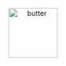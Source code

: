 <!-- ![hippo](https://media3.giphy.com/media/aUovxH8Vf9qDu/giphy.gif) -->
<!-- ![succulent](https://media.giphy.com/media/l41lMTlCUccbXYqxG/giphy.gif) -->
<p align="center"><img src="https://media.giphy.com/media/3xpJGsRMlUyzK/giphy.gif" alt="butter" height=100"/></p>

